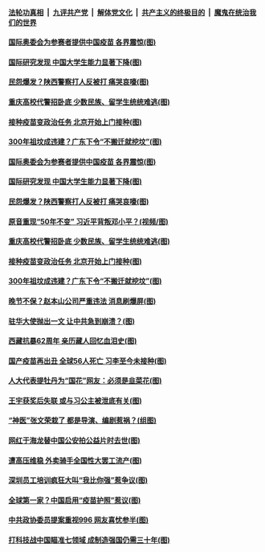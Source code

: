 ####  [法轮功真相](../../../../basic/blob/master/README.md?t=03130401) &nbsp;|&nbsp; [九评共产党](../../../../9ping.md/blob/master/README.md?t=03130401) &nbsp;|&nbsp; [解体党文化](../../../../jtdwh.md/blob/master/README.md?t=03130401)  &nbsp;|&nbsp; [共产主义的终极目的](../../../../gczydzjmd.md/blob/master/README.md?t=03130401) &nbsp;|&nbsp; [魔鬼在统治我们的世界](../../../../mgztzwmdsj.md/blob/master/README.md?t=03130401) 

#### [国际奥委会为参赛者提供中国疫苗 各界震惊(图)](../pages/p1/965331.md?t=03130401) 

#### [国际研究发现 中国大学生能力显著下降(图)](../pages/p1/965307.md?t=03130401) 

#### [民怨爆发？陕西警察打人反被打 痛哭哀嚎(图)](../pages/p1/965343.md?t=03130401) 

#### [重庆高校代警招卧底 少数民族、留学生统统难逃(图)](../pages/p1/965254.md?t=03130401) 

#### [接种疫苗变政治任务 北京开始上门接种(图)](../pages/p1/965292.md?t=03130401) 

#### [300年祖坟成违建？广东下令“不搬迁就挖坟”(图)](../pages/p1/965216.md?t=03130401) 

#### [国际奥委会为参赛者提供中国疫苗 各界震惊(图)](../pages/p1/965331.md?t=03130401) 

#### [国际研究发现 中国大学生能力显著下降(图)](../pages/p1/965307.md?t=03130401) 

#### [民怨爆发？陕西警察打人反被打 痛哭哀嚎(图)](../pages/p1/965343.md?t=03130401) 

#### [原音重现“50年不变” 习近平背叛邓小平？(视频/图)](../pages/p1/965279.md?t=03130401) 

#### [重庆高校代警招卧底 少数民族、留学生统统难逃(图)](../pages/p1/965254.md?t=03130401) 

#### [接种疫苗变政治任务 北京开始上门接种(图)](../pages/p1/965292.md?t=03130401) 

#### [300年祖坟成违建？广东下令“不搬迁就挖坟”(图)](../pages/p1/965216.md?t=03130401) 

#### [晚节不保？赵本山公司严重违法 消息刷爆屏(图)](../pages/p1/965245.md?t=03130401) 

#### [驻华大使抛出一文 让中共急到崩溃？(图)](../pages/p1/965173.md?t=03130401) 

#### [西藏抗暴62周年 亲历藏人回忆血泪史(图)](../pages/p1/965206.md?t=03130401) 

#### [国产疫苗再出丑 全球56人死亡 习李至今未接种(图)](../pages/p1/965177.md?t=03130401) 

#### [人大代表提牡丹为“国花”网友：必须是韭菜花(图)](../pages/p1/965175.md?t=03130401) 

#### [王宇获奖后失联 或与习公主被泄底有关(图)](../pages/p1/965128.md?t=03130401) 

#### [“神医”张文荣栽了 都是导演、编剧惹祸？(组图)](../pages/p1/965149.md?t=03130401) 

#### [网红于海龙替中国公安拍公益片时去世(图)](../pages/p1/965143.md?t=03130401) 

#### [遭高压维稳 外卖骑手全国性大罢工流产(图)](../pages/p1/965100.md?t=03130401) 

#### [深圳员工培训疯狂大叫“我比你强”惹争议(图)](../pages/p1/965091.md?t=03130401) 

#### [全球第一家？中国启用“疫苗护照”惹议(图)](../pages/p1/965016.md?t=03130401) 

#### [中共政协委员提案重视996 网友喜忧参半(图)](../pages/p1/965071.md?t=03130401) 

#### [打科技战中国瞄准七领域 成制造强国仍需三十年(图)](../pages/p1/965078.md?t=03130401) 

